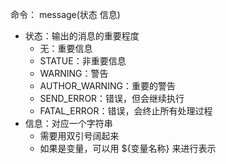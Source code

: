 命令：
message(状态 信息)
- 状态：输出的消息的重要程度
	- 无：重要信息
	- STATUE：非重要信息
	- WARNING：警告
	- AUTHOR_WARNING：重要的警告
	- SEND_ERROR：错误，但会继续执行
	- FATAL_ERROR：错误，会终止所有处理过程
- 信息：对应一个字符串
	- 需要用双引号阔起来
	- 如果是变量，可以用 ${变量名称} 来进行表示